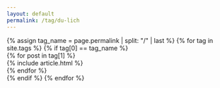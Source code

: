```yaml
---
layout: default
permalink: /tag/du-lich
---
```

<div>
  {% assign tag_name = page.permalink | split: "/" | last %}
  {% for tag in site.tags %}
    {% if tag[0] == tag_name %}
      <div class="container">
        <div class="row">
          <div class="col col-12 col-d-10 col-m-12 push-m-0 push-d-1">
            <div class="container__inner">
              <div class="contaniner__inner-box">
                <div class="row grid">
                  {% for post in tag[1] %}
                  <div class="article col col-4 col-d-6 col-m-12 grid__post">
                    {% include article.html %}
                  </div>
                  {% endfor %}
                </div>
              </div>
            </div>
          </div>
        </div>
      </div>
    {% endif %}
  {% endfor %}
</div>
